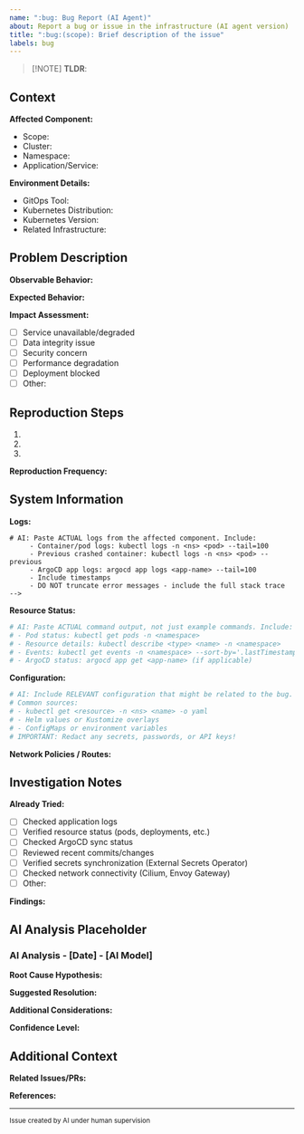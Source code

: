```yaml
---
name: ":bug: Bug Report (AI Agent)"
about: Report a bug or issue in the infrastructure (AI agent version)
title: ":bug:(scope): Brief description of the issue"
labels: bug
---
```


<!--
AI GUIDANCE: This template is optimized for AI agents reporting infrastructure bugs.

KEY PRINCIPLES:
1. Be factual and specific - avoid speculation in Observable Behavior
2. Include actual error messages, logs, and command outputs
3. Provide complete reproduction steps that anyone can follow
4. Document investigation already performed
5. Replace <scope> with actual scope (project:amiya.akn, catalog:crossplane, etc.)

SCOPE SELECTION GUIDANCE:
- project:amiya.akn / project:lungmen.akn / etc: Cluster-specific issues
- catalog:crossplane / catalog:kustomize / etc: Catalog component issues
- gh: GitHub workflows, templates, repository issues
- deps: Dependency-related problems

TECHNICAL CONTEXT:
- Include kubectl commands and their output when relevant
- Provide ArgoCD sync status for deployment issues
- Include network policy details for connectivity problems
- Check OpenBao/External Secrets for secret-related issues
- Verify Cilium network connectivity for networking bugs
- Check Envoy Gateway/HTTPRoute for ingress issues

IMPORTANT: Fill the "AI Analysis Placeholder" section with your analysis if you have
insights about root cause or potential solutions.
-->

> \[!NOTE]
> **TLDR**: <!-- One sentence: "[Component] [fails/errors] when [condition], causing [impact]" -->

## Context

<!-- AI: Provide complete environment context. This helps narrow down the root cause. -->

**Affected Component:**

* Scope: <!-- AI: Use exact scope format from .commitlintrc.js -->
* Cluster: <!-- AI: Specify cluster name (amiya.akn, lungmen.akn, etc.) -->
* Namespace: <!-- AI: Kubernetes namespace where the issue occurs -->
* Application/Service: <!-- AI: Name and version (use `kubectl get deployment -n <ns> <name> -o yaml | grep image:`) -->

**Environment Details:**

* GitOps Tool: <!-- AI: ArgoCD for all active clusters -->
* Kubernetes Distribution: <!-- AI: Talos Linux for all active clusters -->
* Kubernetes Version: <!-- AI: Run `kubectl version --short` -->
* Related Infrastructure: <!-- AI: List relevant infrastructure (Crossplane, Cilium, Envoy, OpenBao, etc.) -->

## Problem Description

**Observable Behavior:**

<!-- AI: Describe EXACTLY what is happening. Include:
     - Specific error messages (verbatim)
     - Pod/resource status (CrashLoopBackOff, Pending, Failed, etc.)
     - Observable symptoms (timeouts, 404s, connection refused, etc.)
     - When the issue started (timestamp if known)
     Be factual - do not speculate about causes here.
-->

**Expected Behavior:**

<!-- AI: Describe what SHOULD happen in normal operation.
     Reference documentation or previous working state if possible.
-->

**Impact Assessment:**

<!-- AI: Check [x] all that apply. Be realistic about severity. -->

* [ ] Service unavailable/degraded <!-- Users cannot access or use the service -->
* [ ] Data integrity issue <!-- Data loss, corruption, or inconsistency -->
* [ ] Security concern <!-- Potential vulnerability or security breach -->
* [ ] Performance degradation <!-- Service works but slower than expected -->
* [ ] Deployment blocked <!-- Cannot deploy or sync changes -->
* [ ] Other: <!-- Specify other impacts -->

## Reproduction Steps

<!-- AI: Provide complete, executable steps that anyone can follow to reproduce the bug.
     Include exact commands, not just descriptions.
     Example:
     1. Deploy application: `kubectl apply -f app.yaml`
     2. Check pod status: `kubectl get pods -n namespace`
     3. Observe error in logs: `kubectl logs -n namespace pod-name`
-->

1.
2.
3.

**Reproduction Frequency:**

<!-- AI: Specify if this happens Always / Intermittent / Once -->

## System Information

**Logs:**

```shell
# AI: Paste ACTUAL logs from the affected component. Include:
     - Container/pod logs: kubectl logs -n <ns> <pod> --tail=100
     - Previous crashed container: kubectl logs -n <ns> <pod> --previous
     - ArgoCD app logs: argocd app logs <app-name> --tail=100
     - Include timestamps
     - DO NOT truncate error messages - include the full stack trace
-->
```

**Resource Status:**

```bash
# AI: Paste ACTUAL command output, not just example commands. Include:
# - Pod status: kubectl get pods -n <namespace>
# - Resource details: kubectl describe <type> <name> -n <namespace>
# - Events: kubectl get events -n <namespace> --sort-by='.lastTimestamp'
# - ArgoCD status: argocd app get <app-name> (if applicable)
```

**Configuration:**

```yaml
# AI: Include RELEVANT configuration that might be related to the bug.
# Common sources:
# - kubectl get <resource> -n <ns> <name> -o yaml
# - Helm values or Kustomize overlays
# - ConfigMaps or environment variables
# IMPORTANT: Redact any secrets, passwords, or API keys!
```

**Network Policies / Routes:**

<!-- AI: For networking issues, include:
     - CiliumNetworkPolicy: kubectl get cnp -n <namespace>
     - HTTPRoute/Gateway: kubectl get httproute,gateway -n <namespace>
     - Service/Endpoints: kubectl get svc,endpoints -n <namespace>
-->

## Investigation Notes

<!-- AI: Document troubleshooting already performed. This avoids duplicate work. -->

**Already Tried:**

* [ ] Checked application logs <!-- kubectl logs -->
* [ ] Verified resource status (pods, deployments, etc.) <!-- kubectl get/describe -->
* [ ] Checked ArgoCD sync status <!-- argocd app get -->
* [ ] Reviewed recent commits/changes <!-- git log -->
* [ ] Verified secrets synchronization (External Secrets Operator) <!-- kubectl get externalsecrets -->
* [ ] Checked network connectivity (Cilium, Envoy Gateway) <!-- cilium connectivity test -->
* [ ] Other: <!-- List additional investigation steps taken -->

**Findings:**

<!-- AI: Document what you discovered:
     - Patterns in logs
     - Timing correlations (e.g., "Issue started after commit abc123")
     - Related resources that are also failing
     - Potential root causes identified
-->

## AI Analysis Placeholder

<!--
AI GUIDANCE: If you can provide analysis, fill this section with your findings.
Use the format below to structure your analysis.
-->

### AI Analysis - \[Date] - \[AI Model]

**Root Cause Hypothesis:**

<!-- AI: Based on logs, symptoms, and investigation, what do you think is causing this?
     Be clear about confidence level and what evidence supports your hypothesis.
-->

**Suggested Resolution:**

<!-- AI: Provide specific, actionable steps to fix the issue:
     1. Exact commands to run
     2. Configuration changes needed
     3. Resources to update
     Include verification steps after each action.
-->

**Additional Considerations:**

<!-- AI: Note any:
     - Related issues that might be connected
     - Dependencies that need to be addressed first
     - Risks or side effects of the suggested fix
     - Follow-up work that may be needed
-->

**Confidence Level:** <!-- High / Medium / Low based on available evidence -->

## Additional Context

<!-- AI: Include any context not covered above that might be relevant. -->

**Related Issues/PRs:**

<!-- AI: Link to:
     - Duplicate or similar issues
     - Related PRs that might have introduced this
     - Upstream issues in dependencies
-->

**References:**

<!-- AI: Provide helpful references:
     - Relevant documentation
     - Stack Overflow discussions
     - GitHub issues in upstream projects
     - Error code documentation
-->

***

<sub>Issue created by AI under human supervision</sub>
